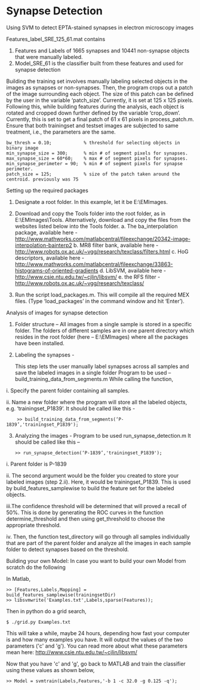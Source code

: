 # Synapse Detection
Using SVM to detect EPTA-stained synapses in electron microscopy images

Features_label_SRE_125_61.mat contains
  
  1. Features and Labels of 1665 synapses and 10441 non-synapse objects that were manually labeled.
  2. Model_SRE_61 is the classifier built from these features and used for synapse detection

Building the training set involves manually labeling selected objects in the images as synapses or non-synapses. Then, the program crops out a patch of the image surrounding each object. The size of this patch can be defined by the user in the variable ‘patch_size’. Currently, it is set at 125 x 125 pixels. Following this, while building features during the analysis, each object is rotated and cropped down further defined by the variable ‘crop_down’. Currently, this is set to get a final patch of 61 x 61 pixels in process_patch.m. Ensure that both trainingset and testset images are subjected to same treatment, i.e., the parameters are the same.

    bw_thresh = 0.10;            % threshold for selecting objects in binary image
    min_synapse_size = 300;      % min # of segment pixels for synapses.
    max_synapse_size = 60*60;    % max # of segment pixels for synapses.
    min_synapse_perimeter = 90;  % min # of segment pixels for synapse perimeter.
    patch_size = 125;            % size of the patch taken around the centroid. previously was 75

Setting up the required packages

1.  Designate a root folder. In this example, let it be E:\EMImages.
2.  Download and copy the Tools folder into the root folder, as in E:\EMImages\Tools.
    Alternatively, download and copy the files from the websites listed below into the Tools folder.
    a. The ba_interpolation package, available here -       
        http://www.mathworks.com/matlabcentral/fileexchange/20342-image-interpolation-bainterp2
    b. MR8 filter bank, available here - http://www.robots.ox.ac.uk/~vgg/research/texclass/filters.html
    c. HoG descriptors, available here - http://www.mathworks.com/matlabcentral/fileexchange/33863-histograms-of-oriented-gradients
    d. LibSVM, available here - http://www.csie.ntu.edu.tw/~cjlin/libsvm/
    e. the RFS filter - http://www.robots.ox.ac.uk/~vgg/research/texclass/

3.  Run the script load_packages.m. This will compile all the required MEX files. (Type ‘load_packages’ in the command window and hit     ‘Enter’).

Analysis of images for synapse detection

1.  Folder structure – All images from a single sample is stored in a specific folder. The folders of different samples are in one parent directory which resides in the root folder (here – E:\EMImages) where all the packages have been installed.

2.  Labeling the synapses -

    This step lets the user manually label synapses across all samples and save the labeled images in a single folder Program to be       used – build_training_data_from_segments.m While calling the function,
    
i.  Specify the parent folder containing all samples.

ii. Name a new folder where the program will store all the labeled objects, e.g. ‘trainingset_P1839’. It should be called like            this -

        >> build_training_data_from_segments(‘P-1839’,'trainingset_P1839');

3.  Analyzing the images -
    Program to be used run_synapse_detection.m It should be called like this –


        >> run_synapse_detection(‘P-1839’,'trainingset_P1839');
    
i.  Parent folder is P-1839

ii. The second argument would be the folder you created to store your labeled images (step 2.ii). Here, it would be trainingset_P1839.     This is used by build_features_samplewise to build the feature set for the labeled objects.

iii.The confidence threshold will be determined that will proved a recall of 50%. This is done by generating the ROC curves in the         function determine_threshold and then using get_threshold to choose the appropriate threshold.

iv. Then, the function test_directory will go through all samples individually that are part of the parent folder and analyze all the     images in each sample folder to detect synapses based on the threshold.

Building your own Model: In case you want to build your own Model from scratch do the following

In Matlab,

    >> [Features,Labels,Mapping] = build_features_samplewise(trainingsetDir)
    >> libsvmwrite('Examples.txt',Labels,sparse(Features));

Then in python do a grid search,

    $ ./grid.py Examples.txt
    
This will take a while, maybe 24 hours, depending how fast your computer is and how many examples you have. It will output the values of the two parameters ('c' and 'g'). You can read more about what these parameters mean here: http://www.csie.ntu.edu.tw/~cjlin/libsvm/

Now that you have 'c' and 'g', go back to MATLAB and train the classifier using these values as shown below,

    >> Model = svmtrain(Labels,Features,'-b 1 -c 32.0 -g 0.125 -q');
